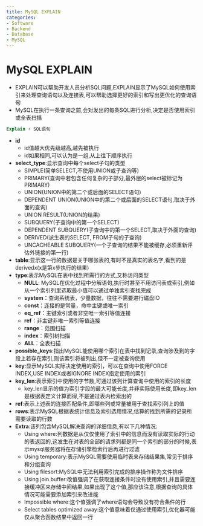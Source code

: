 ```yaml
---
title: MySQL EXPLAIN
categories:
- Software
- Backend
- Database
- MySQL
---
```

# MySQL EXPLAIN

- EXPLAIN可以帮助开发人员分析SQL问题,EXPLAIN显示了MySQL如何使用索引来处理查询语句以及连接表,可以帮助选择更好的索引和写出更优化的查询语句
- MySQL在执行一条查询之前,会对发出的每条SQL进行分析,决定是否使用索引或全表扫描

```sql
Explain + SQL语句
```

-  **id**
    - id值越大优先级越高,越先被执行
    - id如果相同,可以认为是一组,从上往下顺序执行
-  **select_type**:显示查询中每个select子句的类型
    - SIMPLE(简单SELECT,不使用UNION或子查询等)
    - PRIMARY(查询中若包含任何复杂的子部分,最外层的select被标记为PRIMARY)
    - UNION(UNION中的第二个或后面的SELECT语句)
    - DEPENDENT UNION(UNION中的第二个或后面的SELECT语句,取决于外面的查询)
    - UNION RESULT(UNION的结果)
    - SUBQUERY(子查询中的第一个SELECT)
    - DEPENDENT SUBQUERY(子查询中的第一个SELECT,取决于外面的查询)
    - DERIVED(派生表的SELECT, FROM子句的子查询)
    - UNCACHEABLE SUBQUERY(一个子查询的结果不能被缓存,必须重新评估外链接的第一行)
-  **table**:显示这一行的数据是关于哪张表的,有时不是真实的表名字,看到的是derivedx(x是第x步执行的结果)
-  **type**:表示MySQL在表中找到所需行的方式,又称访问类型
    -  **NULL**: MySQL在优化过程中分解语句,执行时甚至不用访问表或索引,例如从一个索引列里选取最小值可以通过单独索引查找完成
    -  **system**：查询系统表，少量数据，往往不需要进行磁盘IO
    -  **const**：连接的是常量，命中主键或唯一索引
    -  **eq_ref**：主键索引或者非空唯一索引等值连接
    -  **ref**：非主键非唯一索引等值连接
    -  **range**：范围扫描
    -  **index**：索引树扫描
    -  **ALL**：全表扫描
-  **possible_keys**:指出MySQL能使用哪个索引在表中找到记录,查询涉及到的字段上若存在索引,则该索引将被列出,但不一定被查询使用
-  **key**:显示MySQL实际决定使用的索引，可以在查询中使用FORCE INDEX,USE INDEX或者IGNORE INDEX指定使用的索引
-  **key_len**:表示索引中使用的字节数,可通过该列计算查询中使用的索引的长度
    -  key_len显示的值为索引字段的最大可能长度,并非实际使用长度,即key_len是根据表定义计算而得,不是通过表内检索出的
-  **ref**:表示上述表的连接匹配条件,即哪些列或常量被用于查找索引列上的值
-  **rows**:表示MySQL根据表统计信息及索引选用情况,估算的找到所需的记录所需要读取的行数
-  **Extra**:该列包含MySQL解决查询的详细信息,有以下几种情况:
    - Using where:列数据是从仅仅使用了索引中的信息而没有读取实际的行动的表返回的,这发生在对表的全部的请求列都是同一个索引的部分的时候,表示mysql服务器将在存储引擎检索行后再进行过滤
    - Using temporary:表示MySQL需要使用临时表来存储结果集,常见于排序和分组查询
    - Using filesort:MySQL中无法利用索引完成的排序操作称为文件排序
    - Using join buffer:改值强调了在获取连接条件时没有使用索引,并且需要连接缓冲区来存储中间结果,如果出现了这个值,那应该注意,根据查询的具体情况可能需要添加索引来改进能
    - Impossible where:这个值强调了where语句会导致没有符合条件的行
    - Select tables optimized away:这个值意味着仅通过使用索引,优化器可能仅从聚合函数结果中返回一行